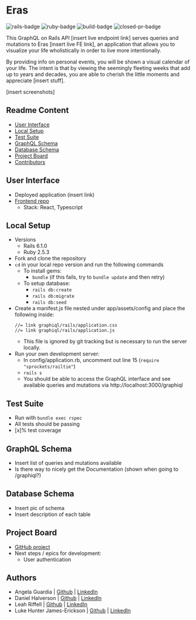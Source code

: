 # Eras
![rails-badge](https://img.shields.io/badge/Rails-6.1.0-informational?style=flat-square) ![ruby-badge](https://img.shields.io/badge/Ruby-2.5.3-informational?style=flat-square) ![build-badge](https://img.shields.io/travis/turing-eras/api/main?style=flat-square) ![closed-pr-badge](https://img.shields.io/github/issues-pr-closed-raw/turing-eras/api?style=flat-square)

This GraphQL on Rails API [insert live endpoint link] serves queries and mutations to Eras [insert live FE link], an application that allows you to visualize your life wholistically in order to live more intentionally.

By providing info on personal events, you will be shown a visual calendar of your life. The intent is that by viewing the seemingly fleeting weeks that add up to years and decades, you are able to cherish the little moments and appreciate [insert stuff].

[insert screenshots]

## Readme Content
- [User Interface](#user-interface)
- [Local Setup](#local-setup)
- [Test Suite](#test-suite)
- [GraphQL Schema](#graphql-schema)
- [Database Schema](#database-schema)
- [Project Board](#project-board)
- [Contributors](#contributors)

## User Interface
- Deployed application (insert link)
- [Frontend repo](https://github.com/Turing-Eras/front_end)
  - Stack: React, Typescript

## Local Setup
- Versions
  - Rails 6.1.0
  - Ruby 2.5.3
- Fork and clone the repository
- `cd` in your local repo version and run the following commands
  - To install gems:
    -  `bundle` (if this fails, try to `bundle update` and then retry)
  - To setup database:
    - `rails db:create`
    - `rails db:migrate`
    - `rails db:seed`
- Create a manifest.js file nested under app/assets/config and place the following inside:
  ```
  //= link graphiql/rails/application.css
  //= link graphiql/rails/application.js
  ```
  - This file is ignored by git tracking but is necessary to run the server locally.
- Run your own development server:
  - In config/application.rb, uncomment out line 15 (`require "sprockets/railtie"`)
  - `rails s`
  - You should be able to access the GraphQL interface and see available queries and mutations via http://localhost:3000/graphiql

## Test Suite
- Run with `bundle exec rspec`
- All tests should be passing
- [x]% test coverage


## GraphQL Schema
 - Insert list of queries and mutations available
 - Is there way to nicely get the Documentation (shown when going to /graphiql?)

## Database Schema
 - Insert pic of schema
 - Insert description of each table

## Project Board
 - [GitHub project](https://github.com/orgs/Turing-Eras/projects/1)
 - Next steps / epics for development:
   - User authentication

## Authors
- Angela Guardia |  [Github](https://github.com/AngelaGuardia)  |  [LinkedIn](https://www.linkedin.com/in/angela-guardia/)
- Daniel Halverson |  [Github](https:Gi.com/dhalverson)  |  [LinkedIn](https://www.linkedin.com/in/daniel-halverson/)
- Leah Riffell |  [Github](https://github.com/leahriffell)  |  [LinkedIn](https://www.linkedin.com/in/leah-riffell/)
- Luke Hunter James-Erickson  |  [Github](https://github.com/LHJE)  |  [LinkedIn](https://www.linkedin.com/in/luke-hunter-james-erickson-b65682143/)
